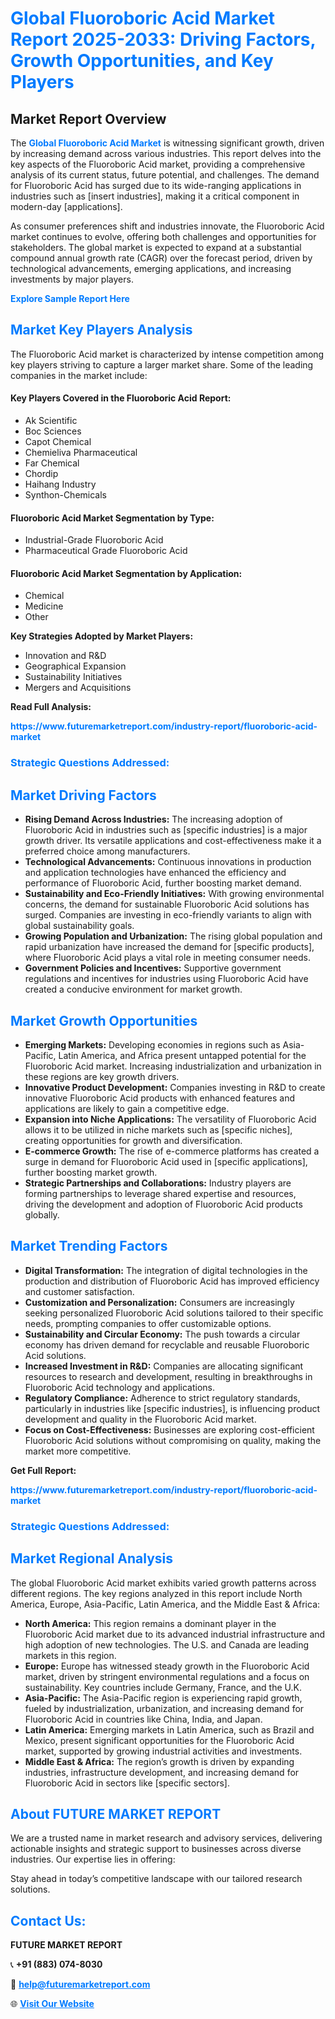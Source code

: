 <h1 style="color: #007BFF;">Global Fluoroboric Acid Market Report 2025-2033: Driving Factors, Growth Opportunities, and Key Players</h1>

<section id="overview">
<h2>Market Report Overview</h2>
<p>The <a href="https://www.futuremarketreport.com/industry-report/fluoroboric-acid-market" style="color: #007BFF; text-decoration: none;"><strong>Global Fluoroboric Acid Market</strong></a> is witnessing significant growth, driven by increasing demand across various industries. This report delves into the key aspects of the Fluoroboric Acid market, providing a comprehensive analysis of its current status, future potential, and challenges. The demand for Fluoroboric Acid has surged due to its wide-ranging applications in industries such as [insert industries], making it a critical component in modern-day [applications].</p>
<p>As consumer preferences shift and industries innovate, the Fluoroboric Acid market continues to evolve, offering both challenges and opportunities for stakeholders. The global market is expected to expand at a substantial compound annual growth rate (CAGR) over the forecast period, driven by technological advancements, emerging applications, and increasing investments by major players.</p>
</section>

<section id="overview">
<p><a href="https://www.futuremarketreport.com/request-sample/reportId=30989" style="color: #007BFF; text-decoration: none;"><strong>Explore Sample Report Here</strong></a></p>
</section>

<section id="key-players">
<h2 style="color: #007BFF;">Market Key Players Analysis</h2>
<p>The Fluoroboric Acid market is characterized by intense competition among key players striving to capture a larger market share. Some of the leading companies in the market include:</p>
<h4>Key Players Covered in the Fluoroboric Acid Report:</h4>
<ul><li>Ak Scientific</li><li>Boc Sciences</li><li>Capot Chemical</li><li>Chemieliva Pharmaceutical</li><li>Far Chemical</li><li>Chordip</li><li>Haihang Industry</li><li>Synthon-Chemicals</li></ul>
<h4>Fluoroboric Acid Market Segmentation by Type:</h4>
<ul><li>Industrial-Grade Fluoroboric Acid</li><li>Pharmaceutical Grade Fluoroboric Acid</li></ul>

<h4>Fluoroboric Acid Market Segmentation by Application:</h4>
<ul><li>Chemical</li><li>Medicine</li><li>Other</li></ul>
<p><strong>Key Strategies Adopted by Market Players:</strong></p>
<ul>
<li>Innovation and R&D</li>
<li>Geographical Expansion</li>
<li>Sustainability Initiatives</li>
<li>Mergers and Acquisitions</li>
</ul>
</section>

<section>
<p><strong>Read Full Analysis: </strong></p><a href="https://www.futuremarketreport.com/industry-report/fluoroboric-acid-market" style="color: #007BFF; text-decoration: none;"><strong>https://www.futuremarketreport.com/industry-report/fluoroboric-acid-market</strong></a>
<h3 style="color: #007BFF;">Strategic Questions Addressed:</h3>
</section>

<section id="driving-factors">
<h2 style="color: #007BFF;">Market Driving Factors</h2>
<ul>
<li><strong>Rising Demand Across Industries:</strong> The increasing adoption of Fluoroboric Acid in industries such as [specific industries] is a major growth driver. Its versatile applications and cost-effectiveness make it a preferred choice among manufacturers.</li>
<li><strong>Technological Advancements:</strong> Continuous innovations in production and application technologies have enhanced the efficiency and performance of Fluoroboric Acid, further boosting market demand.</li>
<li><strong>Sustainability and Eco-Friendly Initiatives:</strong> With growing environmental concerns, the demand for sustainable Fluoroboric Acid solutions has surged. Companies are investing in eco-friendly variants to align with global sustainability goals.</li>
<li><strong>Growing Population and Urbanization:</strong> The rising global population and rapid urbanization have increased the demand for [specific products], where Fluoroboric Acid plays a vital role in meeting consumer needs.</li>
<li><strong>Government Policies and Incentives:</strong> Supportive government regulations and incentives for industries using Fluoroboric Acid have created a conducive environment for market growth.</li>
</ul>
</section>

<section id="growth-opportunities">
<h2 style="color: #007BFF;">Market Growth Opportunities</h2>
<ul>
<li><strong>Emerging Markets:</strong> Developing economies in regions such as Asia-Pacific, Latin America, and Africa present untapped potential for the Fluoroboric Acid market. Increasing industrialization and urbanization in these regions are key growth drivers.</li>
<li><strong>Innovative Product Development:</strong> Companies investing in R&D to create innovative Fluoroboric Acid products with enhanced features and applications are likely to gain a competitive edge.</li>
<li><strong>Expansion into Niche Applications:</strong> The versatility of Fluoroboric Acid allows it to be utilized in niche markets such as [specific niches], creating opportunities for growth and diversification.</li>
<li><strong>E-commerce Growth:</strong> The rise of e-commerce platforms has created a surge in demand for Fluoroboric Acid used in [specific applications], further boosting market growth.</li>
<li><strong>Strategic Partnerships and Collaborations:</strong> Industry players are forming partnerships to leverage shared expertise and resources, driving the development and adoption of Fluoroboric Acid products globally.</li>
</ul>
</section>

<section id="trending-factors">
<h2 style="color: #007BFF;">Market Trending Factors</h2>
<ul>
<li><strong>Digital Transformation:</strong> The integration of digital technologies in the production and distribution of Fluoroboric Acid has improved efficiency and customer satisfaction.</li>
<li><strong>Customization and Personalization:</strong> Consumers are increasingly seeking personalized Fluoroboric Acid solutions tailored to their specific needs, prompting companies to offer customizable options.</li>
<li><strong>Sustainability and Circular Economy:</strong> The push towards a circular economy has driven demand for recyclable and reusable Fluoroboric Acid solutions.</li>
<li><strong>Increased Investment in R&D:</strong> Companies are allocating significant resources to research and development, resulting in breakthroughs in Fluoroboric Acid technology and applications.</li>
<li><strong>Regulatory Compliance:</strong> Adherence to strict regulatory standards, particularly in industries like [specific industries], is influencing product development and quality in the Fluoroboric Acid market.</li>
<li><strong>Focus on Cost-Effectiveness:</strong> Businesses are exploring cost-efficient Fluoroboric Acid solutions without compromising on quality, making the market more competitive.</li>
</ul>
</section>

<section>
<p><strong>Get Full Report: </strong></p><a href="https://www.futuremarketreport.com/industry-report/fluoroboric-acid-market" style="color: #007BFF; text-decoration: none;"><strong>https://www.futuremarketreport.com/industry-report/fluoroboric-acid-market</strong></a>
<h3 style="color: #007BFF;">Strategic Questions Addressed:</h3>
</section>


<section id="regional-analysis">
<h2 style="color: #007BFF;">Market Regional Analysis</h2>
<p>The global Fluoroboric Acid market exhibits varied growth patterns across different regions. The key regions analyzed in this report include North America, Europe, Asia-Pacific, Latin America, and the Middle East & Africa:</p>
<ul>
<li><strong>North America:</strong> This region remains a dominant player in the Fluoroboric Acid market due to its advanced industrial infrastructure and high adoption of new technologies. The U.S. and Canada are leading markets in this region.</li>
<li><strong>Europe:</strong> Europe has witnessed steady growth in the Fluoroboric Acid market, driven by stringent environmental regulations and a focus on sustainability. Key countries include Germany, France, and the U.K.</li>
<li><strong>Asia-Pacific:</strong> The Asia-Pacific region is experiencing rapid growth, fueled by industrialization, urbanization, and increasing demand for Fluoroboric Acid in countries like China, India, and Japan.</li>
<li><strong>Latin America:</strong> Emerging markets in Latin America, such as Brazil and Mexico, present significant opportunities for the Fluoroboric Acid market, supported by growing industrial activities and investments.</li>
<li><strong>Middle East & Africa:</strong> The region’s growth is driven by expanding industries, infrastructure development, and increasing demand for Fluoroboric Acid in sectors like [specific sectors].</li>
</ul>
</section>

<footer>
<h2 style="color: #007BFF;">About FUTURE MARKET REPORT</h2>
<p>We are a trusted name in market research and advisory services, delivering actionable insights and strategic support to businesses across diverse industries. Our expertise lies in offering:</p>

<p>Stay ahead in today’s competitive landscape with our tailored research solutions.</p>

<h2 style="color: #007BFF;">Contact Us:</h2>
<p><strong>FUTURE MARKET REPORT</strong></p>
<p>📞 <strong>+91 (883) 074-8030</strong></p>
<p>📧 <strong><a href="mailto:help@futuremarketreport.com" style="color: #007BFF;">help@futuremarketreport.com</a></strong></p>
<p>🌐 <strong><a href="https://www.futuremarketreport.com/" style="color: #007BFF;">Visit Our Website</a></strong></p>
</footer>